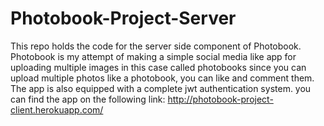 # Photobook-Project-Server
This repo holds the code for the server side component of Photobook.
Photobook is my attempt of making a simple social media like app for uploading multiple images in this case called photobooks since you can upload multiple
photos like a photobook, you can like and comment them. The app is also equipped with a complete jwt authentication system.
you can find the app on the following link:
http://photobook-project-client.herokuapp.com/
